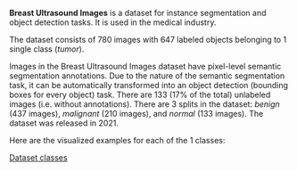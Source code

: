 **Breast Ultrasound Images** is a dataset for instance segmentation and object detection tasks. It is used in the medical industry.

The dataset consists of 780 images with 647 labeled objects belonging to 1 single class (*tumor*).

Images in the Breast Ultrasound Images dataset have pixel-level semantic segmentation annotations. Due to the nature of the semantic segmentation task, it can be automatically transformed into an object detection (bounding boxes for every object) task. There are 133 (17% of the total) unlabeled images (i.e. without annotations). There are 3 splits in the dataset: *benign* (437 images), *malignant* (210 images), and *normal* (133 images). The dataset was released in 2021.

Here are the visualized examples for each of the 1 classes:

[Dataset classes](https://github.com/dataset-ninja/breast-ultasound-images/raw/main/visualizations/horizontal_grid.webm)
